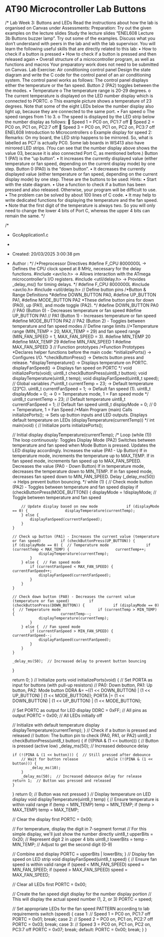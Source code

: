 # AT90 Microcontroller Lab Buttons

/*
Lab Week 3: Buttons and LEDs
Read the instructions about how the lab is organised on Canvas under Assessments:
Preparation: Try out the given examples on the lecture slides
Study the lecture slides “ENEL608 Lecture 3b Buttons buzzer lamp”. Try out some of the examples.
Discuss what you don’t understand with peers in the lab and with the lab supervisor.
You will learn the following useful skills that are directly related to this lab:
• How to check if a button is pressed
• How to check if a button is pressed and then released again
• Overall structure of a microcontroller program, as well as functions and macros
Your preparatory work does not need to be submitted on Canvas.
Lab Exercise: Air conditioning control panel
Design the state diagram and write the C code for the control panel of an air conditioning system. The
control panel works as follows:
The control panel displays either the temperature or the fan speed. Button 2 (PA2) toggles between the
the modes.
• Temperature
o The temperature range is 20-29 degrees.
o The current temperature is displayed on the LED number display which is connected to
PORTC.
o This example picture shows a temperature of 23 degrees. Note that some of the eight
LEDs below the number display also light up, because they are connected to the same
port.
• Fan speed
o The speed ranges from 1 to 3.
o The speed is displayed by the LED strip below the number display as follows:
 Speed 1 = PC0 on, PC1:7 off
 Speed 2 = PC0 on, PC1 on, PC2:7 off
 Speed 3 = PC0 on, PC1 on, PC2 on, PC3:7 off
ENEL608 Introduction to Microcontrollers
o Example display for speed 2:
Remarks: On my board, the LED strip happens to be mirrored. So, what is labelled as PC7
is actually PC0. Some lab boards in WS413 also have mirrored LED strips. (You can see
that the number display above shows the value 03, because it is also connected Port C, as
mentioned before.)
Button 1 (PA1) is the “up button”.
• It increases the currently displayed value (either temperature or fan speed, depending on the
current display mode) by one step.
Button 0 (PA0) is the “down button”.
• It decreases the currently displayed value (either temperature or fan speed, depending on the
current display mode) by one step.
These are the buttons to be used:
Hints:
• Start with the state diagram.
• Use a function to check if a button has been pressed and also released. Otherwise, your program
will be difficult to use.
• The problem can be solved by about 100 lines of C code.
• It may help to write dedicated functions for displaying the temperature and the fan speed.
• Note that the first digit of the temperature is always two. So you will only need to change the
lower 4 bits of Port C, whereas the upper 4 bits can remain the same.
*/

/*
*	GccApplication1.c
 *
*	Created: 20/03/2025 3:00:38 pm
*	Author : 
 */ 
/*Preprocessor Directives
#define F_CPU 8000000L → Defines the CPU clock speed at 8 MHz, necessary for the delay functions.
#include <avr/io.h> → Allows interaction with the ATmega microcontroller's I/O registers.
#include <util/delay.h> → Provides _delay_ms() for timing delays.
*/
#define F_CPU 8000000L
#include <avr/io.h>
#include <util/delay.h>
// Define button pins
/*Button & Range Definitions
*#define DOWN_BUTTON PA0, #define UP_BUTTON PA1, #define MODE_BUTTON PA2 *These define button pins for down (PA0), up (PA1), and mode toggle (PA2).
*/
#define DOWN_BUTTON PA0  // PA0 (Button 0) - Decreases temperature or fan speed
#define UP_BUTTON PA1    // PA1 (Button 1) - Increases temperature or fan speed
#define MODE_BUTTON PA2  // PA2 (Button 2) - Toggles between temperature and fan speed modes
// Define range limits
//*Temperature range (MIN_TEMP = 20, MAX_TEMP = 29) and fan speed range (MIN_FAN_SPEED = 1, MAX_FAN_SPEED = 3).
#define MIN_TEMP 20
#define MAX_TEMP 29
#define MIN_FAN_SPEED 1
#define MAX_FAN_SPEED 3
// Function prototypes
/*Function Prototypes
*Declares helper functions before the main code:
*initializePorts() → Configures I/O.
*checkButtonPress() → Detects button press and release. *displayTemperature() → Displays temperature on PORTC.
displayFanSpeed() → Displays fan speed on PORTC
*/
void initializePorts(void);
uint8_t checkButtonPress(uint8_t button);
void displayTemperature(uint8_t temp); void displayFanSpeed(uint8_t speed);
// Global variables
/*uint8_t currentTemp = 23; → Default temperature (23°C). uint8_t currentFanSpeed = 1; → Default fan speed (1).
uint8_t displayMode = 0; → 0 = Temperature mode, 1 = Fan speed mode
*/
uint8_t currentTemp = 23;      // Default temperature uint8_t currentFanSpeed = 1;   // Default fan speed uint8_t displayMode = 0;       // 0 = Temperature, 1 = Fan Speed
/*Main Program (main)
Calls initializePorts(); → Sets up button inputs and LED outputs.
Displays default temperature on LEDs (displayTemperature(currentTemp))
*/ int main(void) {
    // Initialize ports     initializePorts();
    
    // Initial display
    displayTemperature(currentTemp);
/*
Loop (while (1))
The loop continuously:
Toggles Display Mode (PA2)
Switches between temperature and fan speed when Mode Button is pressed.
Updates the LED display accordingly.
Increases the value (PA1 - Up Button)
If in temperature mode, increments the temperature up to MAX_TEMP.
If in fan speed mode, increments fan speed up to MAX_FAN_SPEED.
Decreases the value (PA0 - Down Button)
If in temperature mode, decreases the temperature down to MIN_TEMP.
If in fan speed mode, decreases fan speed down to MIN_FAN_SPEED.
Delay (_delay_ms(50)) → Helps prevent button bouncing.
*/        while (1) {
        // Check mode button (PA2) - Toggles between temperature and fan speed display         if (checkButtonPress(MODE_BUTTON)) {
            displayMode = !displayMode;  // Toggle between temperature and fan speed
            
            // Update display based on new mode             if (displayMode == 0) {                 displayTemperature(currentTemp);
            } else {
                displayFanSpeed(currentFanSpeed);
            }
        }
        
        // Check up button (PA1) - Increases the current value (temperature or fan speed)         if (checkButtonPress(UP_BUTTON)) {             if (displayMode == 0) {  // Temperature mode                 if (currentTemp < MAX_TEMP) {                     currentTemp++;
                    displayTemperature(currentTemp);
                }
            } else {  // Fan speed mode
                if (currentFanSpeed < MAX_FAN_SPEED) {                     currentFanSpeed++;
                    displayFanSpeed(currentFanSpeed);
                }
            }
        }
        
        // Check down button (PA0) - Decreases the current value (temperature or fan speed)         if (checkButtonPress(DOWN_BUTTON)) {             if (displayMode == 0) {  // Temperature mode                 if (currentTemp > MIN_TEMP) {                     currentTemp--;
                    displayTemperature(currentTemp);
                }
            } else {  // Fan speed mode
                if (currentFanSpeed > MIN_FAN_SPEED) {                     currentFanSpeed--;
                    displayFanSpeed(currentFanSpeed);
                }
            }
        }
        
        _delay_ms(50);  // Increased delay to prevent button bouncing
    }
    
    return 0; }
// Initialize ports void initializePorts(void) {
    // Set PORTA as input for buttons (with pull-up resistors)
    // PA0: Down button, PA1: Up button, PA2: Mode button
    DDRA &= ~((1 << DOWN_BUTTON) | (1 << UP_BUTTON) | (1 << MODE_BUTTON));
    PORTA |= (1 << DOWN_BUTTON) | (1 << UP_BUTTON) | (1 << MODE_BUTTON);
    
    // Set PORTC as output for LED display
    DDRC = 0xFF;  // All pins as output
    PORTC = 0x00; // All LEDs initially off
    
    // Initialize with default temperature display     displayTemperature(currentTemp);
}
// Check if a button is pressed and released
// button: The button pin to check (PA0, PA1, or PA2)
uint8_t checkButtonPress(uint8_t button) {
    if (!(PINA & (1 << button))) {  // Button is pressed (active low)
        _delay_ms(50);  // Increased debounce delay
        
        if (!(PINA & (1 << button))) {  // Still pressed after debounce
            // Wait for button release             while (!(PINA & (1 << button))) {
                _delay_ms(10);
            }
            _delay_ms(50);  // Increased debounce delay for release             return 1;  // Button was pressed and released
        }
    }
    return 0;  // Button was not pressed
}
// Display temperature on LED display void displayTemperature(uint8_t temp) {     // Ensure temperature is within valid range     if (temp < MIN_TEMP) temp = MIN_TEMP;     if (temp > MAX_TEMP) temp = MAX_TEMP;
    
    // Clear the display first
    PORTC = 0x00;
    
    // For temperature, display the digit in 7-segment format     // For this simple display, we'll just show the number directly     uint8_t upperBits = 0x20;  // Represent digit 2 in upper 4 bits     uint8_t lowerBits = temp - MIN_TEMP;  // Adjust to get the second digit (0-9)
    
    // Combine and display
    PORTC = upperBits | lowerBits;
}
// Display fan speed on LED strip void displayFanSpeed(uint8_t speed) {     // Ensure fan speed is within valid range     if (speed < MIN_FAN_SPEED) speed = MIN_FAN_SPEED;     if (speed > MAX_FAN_SPEED) speed = MAX_FAN_SPEED;
    
    // Clear all LEDs first
    PORTC = 0x00;
    
    // Create the fan speed digit display for the number display portion
    // This will display the actual speed number (1, 2, or 3)
    PORTC = speed;
    
    // Set appropriate LEDs for the fan speed PATTERN according to lab requirements     switch (speed) {         case 1:
            // Speed 1 = PC0 on, PC1:7 off             PORTC = 0x01;             break;         case 2:
            // Speed 2 = PC0 on, PC1 on, PC2:7 off             PORTC = 0x03;             break;         case 3:
            // Speed 3 = PC0 on, PC1 on, PC2 on, PC3:7 off             PORTC = 0x07;             break;         default:
            PORTC = 0x00;             break;
    }
}

